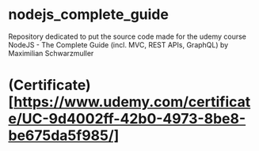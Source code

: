 # nodejs_complete_guide

Repository dedicated to put the source code made for the udemy course NodeJS - The Complete Guide (incl. MVC, REST APIs, GraphQL) by Maximilian Schwarzmuller

# (Certificate)[https://www.udemy.com/certificate/UC-9d4002ff-42b0-4973-8be8-be675da5f985/]
